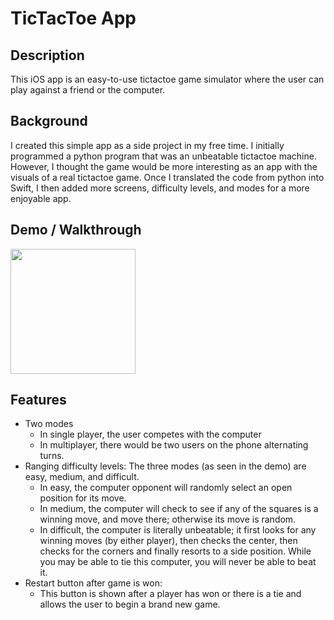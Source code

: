 TicTacToe App
==============

## Description

This iOS app is an easy-to-use tictactoe game simulator where the user can play against a friend or the computer. 

## Background

I created this simple app as a side project in my free time. I initially programmed a python program that was an unbeatable tictactoe machine. However, I thought the game would be more interesting as an app with the visuals of a real tictactoe game. Once I translated the code from python into Swift, I then added more screens, difficulty levels, and modes for a more enjoyable app. 

## Demo / Walkthrough

<img src="http://g.recordit.co/QG3gM0imjZ.gif" width="200px">

## Features

- Two modes
  - In single player, the user competes with the computer
  - In multiplayer, there would be two users on the phone alternating turns. 
- Ranging difficulty levels: The three modes (as seen in the demo) are easy, medium, and difficult. 
  - In easy, the computer opponent will randomly select an open position for its move. 
  - In medium, the computer will check to see if any of the squares is a winning move, and move there; otherwise its move is random. 
  - In difficult, the computer is literally unbeatable; it first looks for any winning moves (by either player), then checks the center, then checks for the corners and finally resorts to a side position. While you may be able to tie this computer, you will never be able to beat it. 
- Restart button after game is won: 
  - This button is shown after a player has won or there is a tie and allows the user to begin a brand new game. 
 
